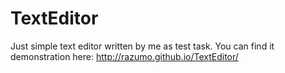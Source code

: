 # TextEditor
Just simple text editor written by me as test task.
You can find it demonstration here: http://razumo.github.io/TextEditor/
